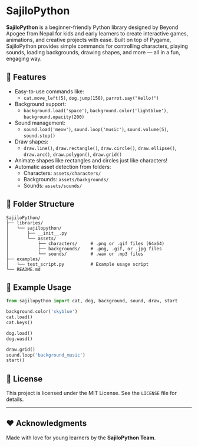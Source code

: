 # SajiloPython

**SajiloPython** is a beginner-friendly Python library designed by Beyond Apogee from Nepal for kids and early learners to create interactive games, animations, and creative projects with ease. Built on top of Pygame, SajiloPython provides simple commands for controlling characters, playing sounds, loading backgrounds, drawing shapes, and more — all in a fun, engaging way.

## 🚀 Features

- Easy-to-use commands like:
  - `cat.move_left(5)`, `dog.jump(150)`, `parrot.say("Hello!")`
- Background support:
  - `background.load('space')`, `background.color('lightblue')`, `background.opacity(200)`
- Sound management:
  - `sound.load('meow')`, `sound.loop('music')`, `sound.volume(5)`, `sound.stop()`
- Draw shapes:
  - `draw.line()`, `draw.rectangle()`, `draw.circle()`, `draw.ellipse()`, `draw.arc()`, `draw.polygon()`, `draw.grid()`
- Animate shapes like rectangles and circles just like characters!
- Automatic asset detection from folders:
  - Characters: `assets/characters/`
  - Backgrounds: `assets/backgrounds/`
  - Sounds: `assets/sounds/`

## 📂 Folder Structure

```
SajiloPython/
├── libraries/
│   └── sajilopython/
│       ├── __init__.py
│       └── assets/
│           ├── characters/     # .png or .gif files (64x64)
│           ├── backgrounds/    # .png, .gif, or .jpg files
│           └── sounds/         # .wav or .mp3 files
├── examples/
│   └── test_script.py          # Example usage script
└── README.md
```

## 🐍 Example Usage

```python
from sajilopython import cat, dog, background, sound, draw, start

background.color('skyblue')
cat.load()
cat.keys()

dog.load()
dog.wasd()

draw.grid()
sound.loop('background_music')
start()
```

## 📝 License

This project is licensed under the MIT License. See the `LICENSE` file for details.

---

## ❤️ Acknowledgments

Made with love for young learners by the **SajiloPython Team**.
